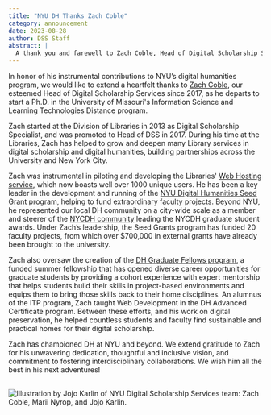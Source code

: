 ```yaml
---
title: "NYU DH Thanks Zach Coble"
category: announcement
date: 2023-08-28
author: DSS Staff
abstract: |
  A thank you and farewell to Zach Coble, Head of Digital Scholarship Services.
---
```


In honor of his instrumental contributions to NYU’s digital humanities program, we would like to extend a heartfelt thanks to [Zach Coble](https://zachcoble.com/work/), our esteemed Head of Digital Scholarship Services since 2017, as he departs to start a Ph.D. in the University of Missouri's Information Science and Learning Technologies Distance program. 

Zach started at the Division of Libraries in 2013 as Digital Scholarship Specialist, and was promoted to Head of DSS in 2017. During his time at the Libraries, Zach has helped to grow and deepen many Library services in digital scholarship and digital humanities, building partnerships across the University and New York City.

Zach was instrumental in piloting and developing the Libraries' [Web Hosting service](https://hosting.nyu.edu), which now boasts well over 1000 unique users. He has been a key leader in the development and running of the [NYU Digital Humanities Seed Grant program](/funding/seed-grants/), helping to fund extraordinary faculty projects. Beyond NYU, he represented our local DH community on a city-wide scale as a member and steerer of the [NYCDH community](https://nycdh.org/) leading the NYCDH graduate student awards. Under Zach’s leadership, the Seed Grants program has funded 20 faculty projects, from which over $700,000 in external grants have already been brought to the university. 

Zach also oversaw the creation of the [DH Graduate Fellows program](/funding/grad-fellowships/), a funded summer fellowship that has opened diverse career opportunities for graduate students by providing a cohort experience with expert mentorship that helps students build their skills in project-based environments and equips them to bring those skills back to their home disciplines. An alumnus of the ITP program, Zach taught Web Development in the DH Advanced Certificate program. Between these efforts, and his work on digital preservation, he helped countless students and faculty find sustainable and practical homes for their digital scholarship.

Zach has championed DH at NYU and beyond. We extend gratitude to Zach for his unwavering dedication, thoughtful and inclusive vision, and commitment to fostering interdisciplinary collaborations. We wish him all the best in his next adventures!

<img src="{{ '/media/news/dss_team.jpg' | absolute_url }}" alt="Illustration by Jojo Karlin of NYU Digital Scholarship Services team: Zach Coble, Marii Nyrop, and Jojo Karlin." style="max-height:400px;width:auto;margin:1rem 0 1rem 0"/>